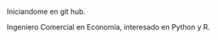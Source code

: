 Iniciandome en git hub.

Ingeniero Comercial en Economía, interesado en Python y R.


<!---
alvafox/alvafox is a ✨ special ✨ repository because its `README.md` (this file) appears on your GitHub profile.
You can click the Preview link to take a look at your changes.
--->
